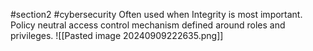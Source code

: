 #section2 #cybersecurity
Often used when Integrity is most important.
Policy neutral access control mechanism defined around roles and privileges.
![[Pasted image 20240909222635.png]] 